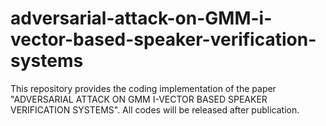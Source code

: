 # adversarial-attack-on-GMM-i-vector-based-speaker-verification-systems
This repository provides the coding implementation of the paper "ADVERSARIAL ATTACK ON GMM I-VECTOR BASED SPEAKER VERIFICATION SYSTEMS".
All codes will be released after publication.
